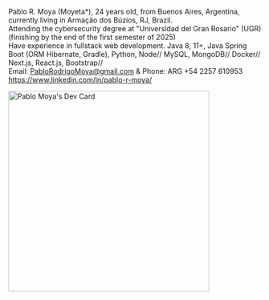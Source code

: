 Pablo R. Moya (Moyeta*), 24 years old, from Buenos Aires, Argentina, currently living in Armação dos Búzios, RJ, Brazil.   
Attending the cybersecurity degree at "Universidad del Gran Rosario" (UGR) (finishing by the end of the first semester of 2025)   
Have experience in fullstack web development. Java 8, 11+, Java Spring Boot (ORM Hibernate, Gradle), Python, Node// MySQL, MongoDB// Docker// Next.js, React.js, Bootstrap//  
Email: PabloRodrigoMoya@gmail.com & Phone: ARG +54 2257 610953  
https://www.linkedin.com/in/pablo-r-moya/  

<a href="https://app.daily.dev/Test576m"><img src="https://api.daily.dev/devcards/dcf44ee70b5148fdb098c2defb686133.png?r=xpl" width="400" alt="Pablo Moya's Dev Card"/></a>

<!---
--->
